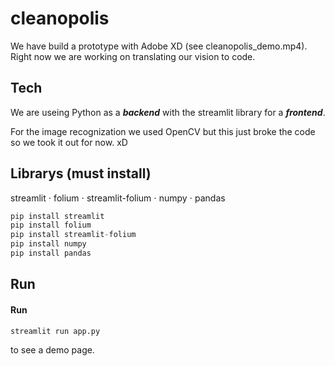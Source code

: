 # cleanopolis

We have build a prototype with Adobe XD (see cleanopolis_demo.mp4). 
Right now we are working on translating our vision to code.

## Tech
We are useing Python as a ***backend*** with the streamlit library for a ***frontend***.

For the image recognization we used OpenCV but this just broke the code so we took it out for now. xD


## Librarys (must install)
streamlit
⋅ folium
⋅ streamlit-folium
⋅ numpy
⋅ pandas
```python
pip install streamlit
pip install folium
pip install streamlit-folium
pip install numpy
pip install pandas
```

## Run
#### Run 

```python
streamlit run app.py
```
to see a demo page. 
